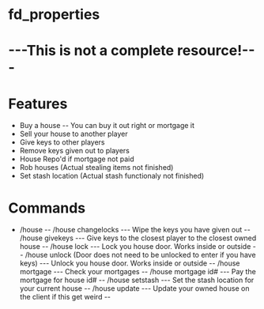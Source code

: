 # fd_properties
# ---This is not a complete resource!---

# Features
- Buy a house
-- You can buy it out right or mortgage it
- Sell your house to another player
- Give keys to other players
- Remove keys given out to players
- House Repo'd if mortgage not paid
- Rob houses (Actual stealing items not finished)
- Set stash location (Actual stash functionaly not finished)

# Commands
- /house
-- /house changelocks
--- Wipe the keys you have given out
-- /house givekeys
--- Give keys to the closest player to the closest owned house
-- /house lock
--- Lock you house door.  Works inside or outside
-- /house unlock (Door does not need to be unlocked to enter if you have keys)
--- Unlock you house door.  Works inside or outside
-- /house mortgage
--- Check your mortgages
-- /house mortgage id#
--- Pay the mortgage for house id#
-- /house setstash
--- Set the stash location for your current house
-- /house update
--- Update your owned house on the client if this get weird
-- 
